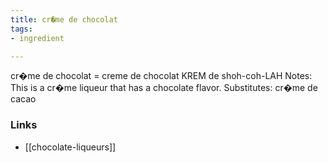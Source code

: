 ```yaml
---
title: cr�me de chocolat
tags:
- ingredient

---
```

cr�me de chocolat = creme de chocolat KREM de shoh-coh-LAH Notes: This is a cr�me liqueur that has a chocolate flavor. Substitutes: cr�me de cacao

### Links

* [[chocolate-liqueurs]]

